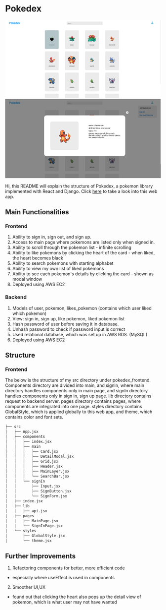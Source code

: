 # Pokedex
![](https://github.com/jenehojinchoi/Pokedex/blob/main/assets/main.png)
![](https://github.com/jenehojinchoi/Pokedex/blob/main/assets/detail.png)

Hi, this README will explain the structure of Pokedex, a pokemon library implemented with React and Django.
Click [here](http://54.215.207.30:3000/) to take a look into this web app.

## Main Functionalities
### Frontend 
1. Ability to sign in, sign out, and sign up.
2. Access to main page where pokemons are listed only when signed in.
3. Ability to scroll through the pokemon list - infinite scrolling
4. Ability to like pokemons by clicking the heart of the card - when liked, the heart becomes black
5. Ability to search pokemons with starting alphabet
6. Ability to view my own list of liked pokemons
7. Ability to see each pokemon's details by clicking the card - shown as modal window
8. Deployed using AWS EC2

### Backend
1. Models of user, pokemon, likes_pokemon (contains which user liked which pokemon)
2. View: sign in, sign up, like pokemon, liked pokemon list
3. Hash password of user before saving it in database.
4. Unhash password to check if password input is correct
5. Used relational database, which was set up in AWS RDS. (MySQL)
6. Deployed using AWS EC2


## Structure
### Frontend
The below is the structure of my src directory under pokedex_frontend.
Components directory are divided into main, and signIn, where main directory handles components only in main page, and signIn directory handles components only in sign in, sign up page.
lib directory contains request to backend server.
pages directory contains pages, where components are integrated into one page.
styles directory contains GlobalStyle, which is applied globally to this web app, and theme, which contains color and font sets. 

```
├── src
│   ├── App.jsx
│   ├── components
│   │   ├── index.jsx
│   │   ├── main
│   │   │   ├── Card.jsx
│   │   │   ├── DetailModal.jsx
│   │   │   ├── Grid.jsx
│   │   │   ├── Header.jsx
│   │   │   ├── MainLayer.jsx
│   │   │   └── SearchBar.jsx
│   │   └── signIn
│   │       ├── Input.jsx
│   │       ├── SignButton.jsx
│   │       └── SignForm.jsx
│   ├── index.jsx
│   ├── lib
│   │   ├── api.jsx
│   ├── pages
│   │   ├── MainPage.jsx
│   │   └── SignInPage.jsx
│   └── styles
│       ├── GlobalStyle.jsx
│       └── theme.jsx
```

## Further Improvements
1. Refactoring components for better, more efficient code 
- especially where useEffect is used in components 
2. Smoother UI,UX 
- found out that clicking the heart also pops up the detail view of pokemon, which is what user may not have wanted 
